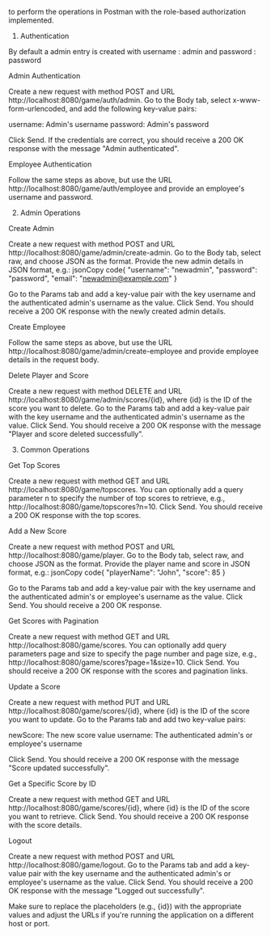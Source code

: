 to perform the operations in Postman with the role-based authorization implemented.
1. Authentication

By default a admin entry is created with username : admin and password : password

Admin Authentication

Create a new request with method POST and URL http://localhost:8080/game/auth/admin.
Go to the Body tab, select x-www-form-urlencoded, and add the following key-value pairs:

username: Admin's username
password: Admin's password


Click Send. If the credentials are correct, you should receive a 200 OK response with the message "Admin authenticated".


Employee Authentication

Follow the same steps as above, but use the URL http://localhost:8080/game/auth/employee and provide an employee's username and password.



2. Admin Operations

Create Admin

Create a new request with method POST and URL http://localhost:8080/game/admin/create-admin.
Go to the Body tab, select raw, and choose JSON as the format.
Provide the new admin details in JSON format, e.g.:
jsonCopy code{
  "username": "newadmin",
  "password": "password",
  "email": "newadmin@example.com"
}

Go to the Params tab and add a key-value pair with the key username and the authenticated admin's username as the value.
Click Send. You should receive a 200 OK response with the newly created admin details.


Create Employee

Follow the same steps as above, but use the URL http://localhost:8080/game/admin/create-employee and provide employee details in the request body.


Delete Player and Score

Create a new request with method DELETE and URL http://localhost:8080/game/admin/scores/{id}, where {id} is the ID of the score you want to delete.
Go to the Params tab and add a key-value pair with the key username and the authenticated admin's username as the value.
Click Send. You should receive a 200 OK response with the message "Player and score deleted successfully".



3. Common Operations

Get Top Scores

Create a new request with method GET and URL http://localhost:8080/game/topscores.
You can optionally add a query parameter n to specify the number of top scores to retrieve, e.g., http://localhost:8080/game/topscores?n=10.
Click Send. You should receive a 200 OK response with the top scores.


Add a New Score

Create a new request with method POST and URL http://localhost:8080/game/player.
Go to the Body tab, select raw, and choose JSON as the format.
Provide the player name and score in JSON format, e.g.:
jsonCopy code{
  "playerName": "John",
  "score": 85
}

Go to the Params tab and add a key-value pair with the key username and the authenticated admin's or employee's username as the value.
Click Send. You should receive a 200 OK response.


Get Scores with Pagination

Create a new request with method GET and URL http://localhost:8080/game/scores.
You can optionally add query parameters page and size to specify the page number and page size, e.g., http://localhost:8080/game/scores?page=1&size=10.
Click Send. You should receive a 200 OK response with the scores and pagination links.


Update a Score

Create a new request with method PUT and URL http://localhost:8080/game/scores/{id}, where {id} is the ID of the score you want to update.
Go to the Params tab and add two key-value pairs:

newScore: The new score value
username: The authenticated admin's or employee's username


Click Send. You should receive a 200 OK response with the message "Score updated successfully".


Get a Specific Score by ID

Create a new request with method GET and URL http://localhost:8080/game/scores/{id}, where {id} is the ID of the score you want to retrieve.
Click Send. You should receive a 200 OK response with the score details.


Logout

Create a new request with method POST and URL http://localhost:8080/game/logout.
Go to the Params tab and add a key-value pair with the key username and the authenticated admin's or employee's username as the value.
Click Send. You should receive a 200 OK response with the message "Logged out successfully".



Make sure to replace the placeholders (e.g., {id}) with the appropriate values and adjust the URLs if you're running the application on a different host or port.

